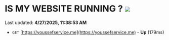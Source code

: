 # IS MY WEBSITE RUNNING ? [![](https://img.shields.io/static/v1?label=Sponsor&message=%E2%9D%A4&logo=GitHub&color=%23fe8e86)](https://github.com/sponsors/Youssef-Lehmam)

Last updated: **4/27/2025, 11:38:53 AM**

- `GET` [https://youssefservice.me](https://youssefservice.me) - **Up** (179ms)
